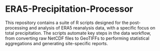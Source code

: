 # ERA5-Precipitation-Processor
This repository contains a suite of R scripts designed for the post-processing and analysis of ERA5 reanalysis data, with a specific focus on total precipitation. The scripts automate key steps in the data workflow, from converting raw NetCDF files to GeoTIFFs to performing statistical aggregations and generating site-specific reports.
